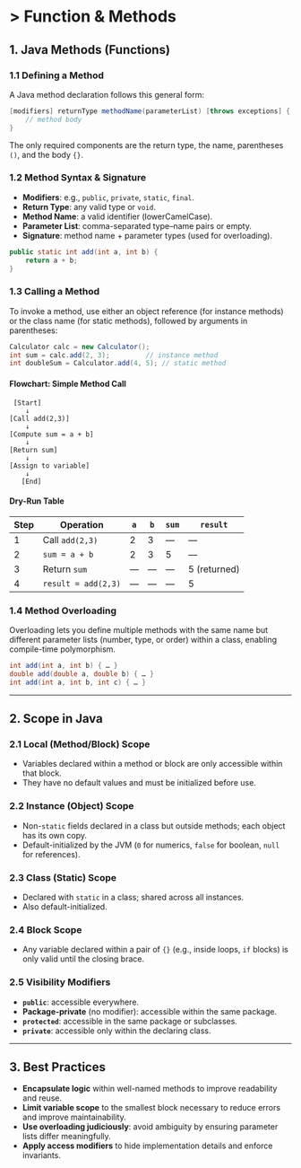 # > Function & Methods 

## 1. Java Methods (Functions)

### 1.1 Defining a Method  
A Java method declaration follows this general form:  
```java
[modifiers] returnType methodName(parameterList) [throws exceptions] {
    // method body
}
```  
The only required components are the return type, the name, parentheses `()`, and the body `{}`.

### 1.2 Method Syntax & Signature  
- **Modifiers**: e.g., `public`, `private`, `static`, `final`.  
- **Return Type**: any valid type or `void`.  
- **Method Name**: a valid identifier (lowerCamelCase).  
- **Parameter List**: comma-separated type–name pairs or empty.  
- **Signature**: method name + parameter types (used for overloading).  

```java
public static int add(int a, int b) {
    return a + b;
}
```

### 1.3 Calling a Method  
To invoke a method, use either an object reference (for instance methods) or the class name (for static methods), followed by arguments in parentheses:  
```java
Calculator calc = new Calculator();
int sum = calc.add(2, 3);         // instance method
int doubleSum = Calculator.add(4, 5); // static method
```

#### Flowchart: Simple Method Call  
```
 [Start]
    ↓
[Call add(2,3)]
    ↓
[Compute sum = a + b]
    ↓
[Return sum]
    ↓
[Assign to variable]
    ↓
   [End]
```

#### Dry-Run Table

| Step | Operation              | `a` | `b` | `sum` | `result` |
|------|------------------------|-----|-----|-------|----------|
| 1    | Call `add(2,3)`        | 2   | 3   | —     | —        |
| 2    | `sum = a + b`          | 2   | 3   | 5     | —        |
| 3    | Return `sum`           | —   | —   | —     | 5 (returned) |
| 4    | `result = add(2,3)`    | —   | —   | —     | 5        |

### 1.4 Method Overloading  
Overloading lets you define multiple methods with the same name but different parameter lists (number, type, or order) within a class, enabling compile-time polymorphism.  
```java
int add(int a, int b) { … }
double add(double a, double b) { … }
int add(int a, int b, int c) { … }
```

---

## 2. Scope in Java

### 2.1 Local (Method/Block) Scope  
- Variables declared within a method or block are only accessible within that block.  
- They have no default values and must be initialized before use.

### 2.2 Instance (Object) Scope  
- Non-`static` fields declared in a class but outside methods; each object has its own copy.  
- Default-initialized by the JVM (`0` for numerics, `false` for boolean, `null` for references).

### 2.3 Class (Static) Scope  
- Declared with `static` in a class; shared across all instances.  
- Also default-initialized.

### 2.4 Block Scope  
- Any variable declared within a pair of `{}` (e.g., inside loops, `if` blocks) is only valid until the closing brace.

### 2.5 Visibility Modifiers  
- **`public`**: accessible everywhere.  
- **Package-private** (no modifier): accessible within the same package.  
- **`protected`**: accessible in the same package or subclasses.  
- **`private`**: accessible only within the declaring class.

---

## 3. Best Practices

- **Encapsulate logic** within well-named methods to improve readability and reuse.  
- **Limit variable scope** to the smallest block necessary to reduce errors and improve maintainability.  
- **Use overloading judiciously**: avoid ambiguity by ensuring parameter lists differ meaningfully.  
- **Apply access modifiers** to hide implementation details and enforce invariants.  
